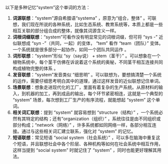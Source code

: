 以下是多种记忆“system”这个单词的方法：
1. **词源联想**：“system”源自希腊语“systema” ，原意为“组合，整体” 。可联想，我们现在所说的各种系统，比如生态系统、教育系统等，本质上都是一些相互关联的部分组合成的整体，就像其词源含义一样。
2. **词根词缀联想**：“system”可看作没有明显常见的词根词缀，但可将 “sys -” 近似联想成 “syn -”（共同，一起）的变体， “tem” 看作 “team（团队）” 变体。一个系统就是很多部分一起协作，如同一个团队共同运作 。
3. **词形联想**：“system”形似 “sy（say说） + stem（茎干）” 。可以想象在一个植物系统中，每个茎干仿佛在诉说着这个系统的奥秘，不同茎干相互连接共同构成植物完整的体系 。
4. **发音联想**：“system”发音类似 “细思明” 。可以联想为，要想搞清楚一个系统的运作，需要仔细思考明白其中的道理，通过这样发音的近似联想记住单词。
5. **场景联想**：想象走进现代化的工厂，里面有着复杂的生产系统。从原材料的输入，到机器的加工，再到成品的输出，每个环节紧密相连，这就是一个典型的 “system” 场景，每次想到工厂生产的有序流程，就能想起 “system” 这个单词。
6. **相关词汇联想**：提到 “system” 就容易想到 “structure（结构）” ，一个系统必然有其特定的结构；还有“organization（组织）” ，系统往往是由不同组织或部分构成；“network（网络）” ，许多系统都如同网络一样，各部分相互连接。通过与这些相关词汇建立联系，强化对 “system” 的记忆。
7. **短语联想**：常见短语 “social system（社会系统）” ，可以多在脑海中重复这个短语，并且联想社会中各个阶层、各种机构等如何在社会系统中相互作用，这样当提到 “social system” 时就记住了 “system” ，同时也能更好理解其用法。 